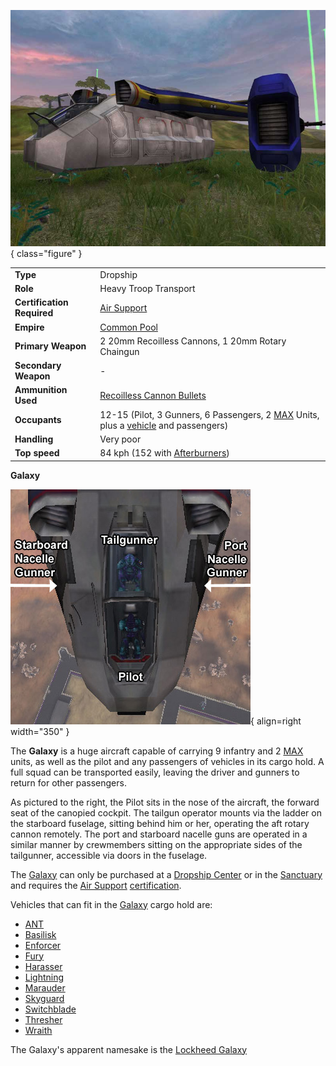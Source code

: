 ![New Conglomerate Galaxy](../images/GalaxyNC.jpg){ class="figure" }

|                            |                                                                                                                                             |
| -------------------------- | ------------------------------------------------------------------------------------------------------------------------------------------- |
| **Type**                   | Dropship                                                                                                                                    |
| **Role**                   | Heavy Troop Transport                                                                                                                       |
| **Certification Required** | [Air Support](../certifications/Air_Support.md)                                                                                             |
| **Empire**                 | [Common Pool](../terminology/Common_Pool.md)                                                                                                |
| **Primary Weapon**         | 2 20mm Recoilless Cannons, 1 20mm Rotary Chaingun                                                                                           |
| **Secondary Weapon**       | \-                                                                                                                                          |
| **Ammunition Used**        | [Recoilless Cannon Bullets](../ammunition/Recoilless_Cannon_Bullets.md)                                                                     |
| **Occupants**              | 12-15 (Pilot, 3 Gunners, 6 Passengers, 2 [MAX](../armor/Mechanized_Assault_Exo-Suit.md) Units, plus a [vehicle](Vehicle.md) and passengers) |
| **Handling**               | Very poor                                                                                                                                   |
| **Top speed**              | 84 kph (152 with [Afterburners](../terminology/Afterburner.md))                                                                             |

**Galaxy**

![](../images/Galaxy_crew_seats.jpg "Galaxy_crew_seats.jpg"){ align=right width="350" }

The **Galaxy** is a huge aircraft capable of carrying 9 infantry and 2
[MAX](../armor/Mechanized_Assault_Exo-Suit.md) units, as well as the pilot and
any passengers of vehicles in its cargo hold. A full squad can be transported
easily, leaving the driver and gunners to return for other passengers.

As pictured to the right, the Pilot sits in the nose of the aircraft, the
forward seat of the canopied cockpit. The tailgun operator mounts via the ladder
on the starboard fuselage, sitting behind him or her, operating the aft rotary
cannon remotely. The port and starboard nacelle guns are operated in a similar
manner by crewmembers sitting on the appropriate sides of the tailgunner,
accessible via doors in the fuselage.

The [Galaxy](Galaxy.md)  can only be purchased at a
[Dropship Center](../locations/Dropship_Center.md) or in the
[Sanctuary](../locations/Sanctuary.md) and requires the
[Air Support](../certifications/Air_Support.md)
[certification](../certifications/Certifications.md).

Vehicles that can fit in the [Galaxy](Galaxy.md)  cargo hold are:

- [ANT](Advanced_Nanite_Transport.md)
- [Basilisk](Basilisk.md)
- [Enforcer](Enforcer.md)
- [Fury](Fury.md)
- [Harasser](Harasser.md)
- [Lightning](Lightning.md)
- [Marauder](Marauder.md)
- [Skyguard](Skyguard.md)
- [Switchblade](../items/Switchblade.md)
- [Thresher](Thresher.md)
- [Wraith](Wraith.md)

The Galaxy's apparent namesake is the
[Lockheed Galaxy](https://en.wikipedia.org/wiki/C-5_Galaxy)





